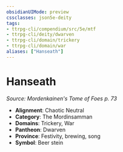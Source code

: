 ```yaml
---
obsidianUIMode: preview
cssclasses: json5e-deity
tags:
- ttrpg-cli/compendium/src/5e/mtf
- ttrpg-cli/deity/dwarven
- ttrpg-cli/domain/trickery
- ttrpg-cli/domain/war
aliases: ["Hanseath"]
---
```

# Hanseath
*Source: Mordenkainen's Tome of Foes p. 73* 

- **Alignment**: Chaotic Neutral
- **Category**: The Mordinsamman
- **Domains**: Trickery, War
- **Pantheon**: Dwarven
- **Province**: Festivity, brewing, song
- **Symbol**: Beer stein